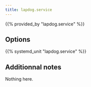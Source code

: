 ```yaml
---
title: lapdog.service
---
```


{{% provided_by "lapdog.service" %}}

## Options

{{% systemd_unit "lapdog.service" %}}

## Additionnal notes

Nothing here.